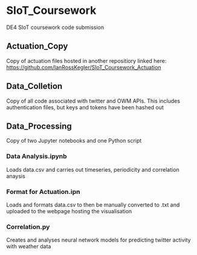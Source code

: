 # SIoT_Coursework
DE4 SIoT coursework code submission

## Actuation_Copy

Copy of actuation files hosted in another repositiory linked here: https://github.com/IanRossKegler/SIoT_Coursework_Actuation

## Data_Colletion

Copy of all code associated with twitter and OWM APIs. This includes authentication files, but keys and tokens have been hashed out

## Data_Processing

Copy of two Jupyter notebooks and one Python script

### Data Analysis.ipynb

Loads data.csv and carries out timeseries, periodicity and correlation anaysis

### Format for Actuation.ipn

Loads and formats data.csv to then be manually converted to .txt and uploaded to the webpage hosting the visualisation

### Correlation.py

Creates and analyses neural network models for predicting twitter activity with weather data
